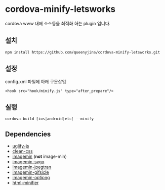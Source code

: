 # cordova-minify-letsworks

cordova www 내에 소스등을 최적화 하는 plugin 입니다.

## 설치
```
npm install https://github.com/queenyjina/cordova-minify-letsworks.git
```
## 설정
config.xml 파일에 아래 구문삽입
```
<hook src="hook/minify.js" type="after_prepare"/>
```

## 실행
```
cordova build [ios|android|etc] --minify
```

## Dependencies
* [uglify-js](https://github.com/mishoo/UglifyJS2)
* [clean-css](https://github.com/jakubpawlowicz/clean-css)
* [imagemin](https://github.com/imagemin/imagemin) (**not** image-min)
* [imagemin-svgo](https://github.com/imagemin/imagemin-svgo)
* [imagemin-jpegtran](https://github.com/imagemin/imagemin-jpegtran)
* [imagemin-gifsicle](https://github.com/imagemin/imagemin-gifsicle)
* [imagemin-optipng](https://github.com/imagemin/imagemin-optipng)
* [html-minifier](https://github.com/kangax/html-minifier)
